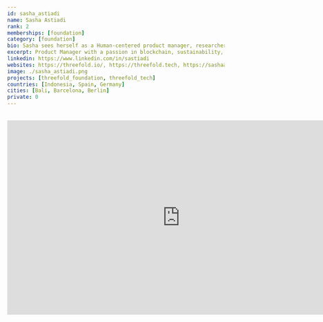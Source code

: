 ```yaml
---
id: sasha_astiadi
name: Sasha Astiadi
rank: 2
memberships: [foundation]
category: [foundation]
bio: Sasha sees herself as a Human-centered product manager, researcher and UX Designer who puts the planet as her main mission. It is her duty and aspiration to define the ways humans relate to and interact with the world, how we can navigate space effectively, how we humans can connect to our planet better and create a better designed world, for you and me and for the future generations. Over the course of 6 years, she has successfully transformed herself from my previous expertise as a digital marketing consultant into becoming a product development consultant with strong emphasis in product management, human factors comprehension, and user experience. With her multilingual skills of Indonesian, English, Chinese, German and Spanish, she has delivered various digital projects from clients in different industries in Germany, China, Japan, Indonesia, Spain, and the USA, ranging from web and mobile apps interface design, to design system, corporate branding, and large-scale user experience researches and project management.
excerpt: Product Manager with a passion in blockchain, sustainability, and decentralization
linkedin: https://www.linkedin.com/in/sastiadi
websites: https://threefold.io/, https://threefold.tech, https://sashaastiadi.com/
image: ./sasha_astiadi.png
projects: [threefold_foundation, threefold_tech]
countries: [Indonesia, Spain, Germany]
cities: [Bali, Barcelona, Berlin]
private: 0
---
```


<BR>
<div class="aspect-w-16 aspect-h-9">

<iframe src="https://player.vimeo.com/video/412762810" width="800" height="450" frameborder="0" allow="autoplay; fullscreen" allowfullscreen></iframe>
</div>
<BR>
